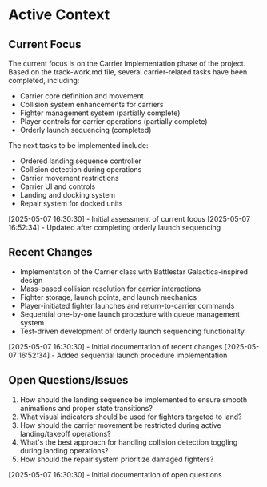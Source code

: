 # Active Context

## Current Focus
The current focus is on the Carrier Implementation phase of the project. Based on the track-work.md file, several carrier-related tasks have been completed, including:
- Carrier core definition and movement
- Collision system enhancements for carriers
- Fighter management system (partially complete)
- Player controls for carrier operations (partially complete)
- Orderly launch sequencing (completed)

The next tasks to be implemented include:
- Ordered landing sequence controller
- Collision detection during operations
- Carrier movement restrictions
- Carrier UI and controls
- Landing and docking system
- Repair system for docked units

[2025-05-07 16:30:30] - Initial assessment of current focus
[2025-05-07 16:52:34] - Updated after completing orderly launch sequencing

## Recent Changes
- Implementation of the Carrier class with Battlestar Galactica-inspired design
- Mass-based collision resolution for carrier interactions
- Fighter storage, launch points, and launch mechanics
- Player-initiated fighter launches and return-to-carrier commands
- Sequential one-by-one launch procedure with queue management system
- Test-driven development of orderly launch sequencing functionality

[2025-05-07 16:30:30] - Initial documentation of recent changes
[2025-05-07 16:52:34] - Added sequential launch procedure implementation

## Open Questions/Issues
1. How should the landing sequence be implemented to ensure smooth animations and proper state transitions?
2. What visual indicators should be used for fighters targeted to land?
3. How should the carrier movement be restricted during active landing/takeoff operations?
4. What's the best approach for handling collision detection toggling during landing operations?
5. How should the repair system prioritize damaged fighters?

[2025-05-07 16:30:30] - Initial documentation of open questions
